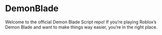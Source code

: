 # DemonBlade
Welcome to the official Demon Blade Script repo! If you’re playing Roblox’s Demon Blade and want to make things way easier, you’re in the right place. 
